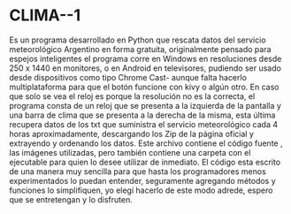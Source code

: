 # CLIMA--1
Es un programa desarrollado en Python que rescata datos del servicio meteorológico Argentino en forma gratuita, originalmente pensado para espejos inteligentes el programa corre en Windows en resoluciones desde 250 x 1440 en monitores, o en Android en televisores, pudiendo ser usado desde dispositivos como tipo Chrome Cast- aunque falta hacerlo multiplataforma para que el botón funcione con kivy o algún otro. En caso que solo se vea el reloj es porque la resolución no es la correcta, el programa consta de un reloj que se presenta a la izquierda de la pantalla y una barra de clima que se presenta a la derecha de la misma, esta última recupera datos de los txt que suministra el servicio meteorológico cada 4 horas aproximadamente, descargando los Zip de la página oficial y extrayendo y ordenando los datos.
Este archivo contiene el código fuente , las imágenes utilizadas, pero también contiene una carpeta con el ejecutable para quien lo desee utilizar de inmediato.
El código esta escrito de una manera muy sencilla para que hasta los programadores menos experimentados lo puedan entender, seguramente agregando métodos y funciones
lo simplifiquen, yo elegí hacerlo de este modo adrede, espero que se entretengan y lo disfruten.
